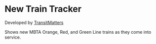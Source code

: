 # New Train Tracker

Developed by [TransitMatters](transitmatters.org)

Shows new MBTA Orange, Red, and Green Line trains as they come into service.
